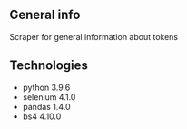 ## General info

Scraper for general information about tokens

## Technologies
* python 3.9.6
* selenium 4.1.0
* pandas 1.4.0
* bs4 4.10.0
